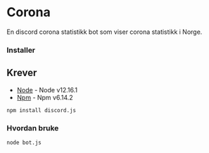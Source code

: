 # Corona 
En discord corona statistikk bot som viser corona statistikk i Norge.
### Installer

## Krever
* [Node](https://nodejs.org/en/) - Node v12.16.1
* [Npm](https://npmjs.com) - Npm v6.14.2

```
npm install discord.js
```

### Hvordan bruke
```
node bot.js
```